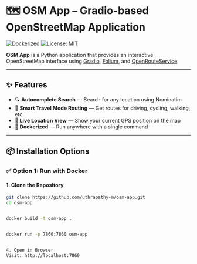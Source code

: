 # 🗺️ OSM App – Gradio-based OpenStreetMap Application

[![Dockerized](https://img.shields.io/badge/dockerized-yes-blue)](https://www.docker.com/)
[![License: MIT](https://img.shields.io/badge/license-MIT-green.svg)](LICENSE)

**OSM App** is a Python application that provides an interactive OpenStreetMap interface using [Gradio](https://www.gradio.app/), [Folium](https://python-visualization.github.io/folium/), and [OpenRouteService](https://openrouteservice.org/).

---

## ✨ Features

- 🔍 **Autocomplete Search** — Search for any location using Nominatim
- 🧭 **Smart Travel Mode Routing** — Get routes for driving, cycling, walking, etc.
- 📍 **Live Location View** — Show your current GPS position on the map
- 🐳 **Dockerized** — Run anywhere with a single command

---

## 📦 Installation Options

### ✅ Option 1: Run with Docker

#### 1. Clone the Repository
```bash
git clone https://github.com/uthrapathy-m/osm-app.git
cd osm-app


docker build -t osm-app .


docker run -p 7860:7860 osm-app


4. Open in Browser
Visit: http://localhost:7860
